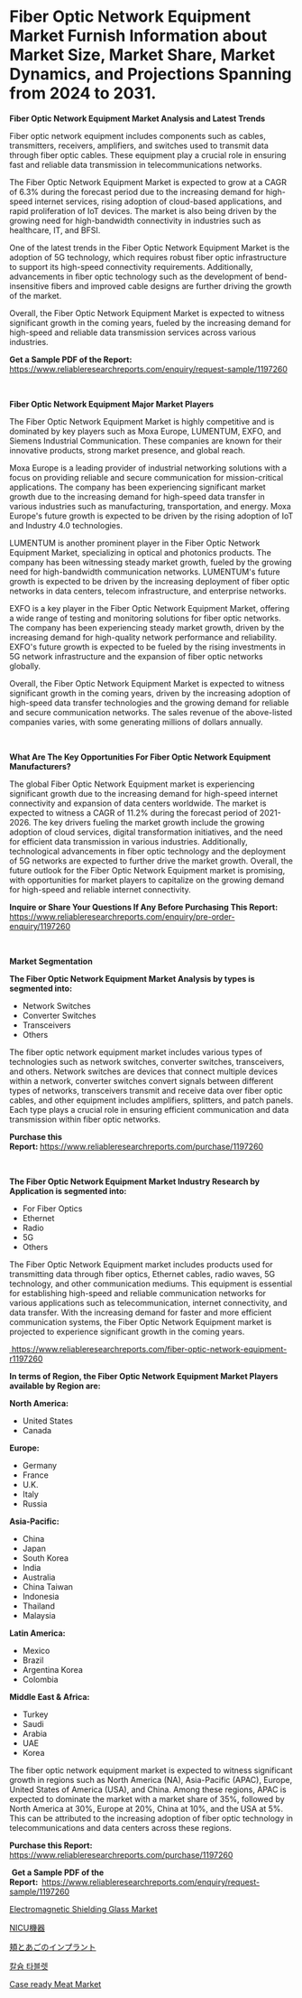 <p><h1>Fiber Optic Network Equipment Market Furnish Information about Market Size, Market Share, Market Dynamics, and Projections Spanning from 2024 to 2031.</h1></p><p><strong>Fiber Optic Network Equipment Market Analysis and Latest Trends</strong></p>
<p><p>Fiber optic network equipment includes components such as cables, transmitters, receivers, amplifiers, and switches used to transmit data through fiber optic cables. These equipment play a crucial role in ensuring fast and reliable data transmission in telecommunications networks.</p><p>The Fiber Optic Network Equipment Market is expected to grow at a CAGR of 6.3% during the forecast period due to the increasing demand for high-speed internet services, rising adoption of cloud-based applications, and rapid proliferation of IoT devices. The market is also being driven by the growing need for high-bandwidth connectivity in industries such as healthcare, IT, and BFSI.</p><p>One of the latest trends in the Fiber Optic Network Equipment Market is the adoption of 5G technology, which requires robust fiber optic infrastructure to support its high-speed connectivity requirements. Additionally, advancements in fiber optic technology such as the development of bend-insensitive fibers and improved cable designs are further driving the growth of the market.</p><p>Overall, the Fiber Optic Network Equipment Market is expected to witness significant growth in the coming years, fueled by the increasing demand for high-speed and reliable data transmission services across various industries.</p></p>
<p><strong>Get a Sample PDF of the Report:&nbsp;</strong> <a href="https://www.reliableresearchreports.com/enquiry/request-sample/1197260">https://www.reliableresearchreports.com/enquiry/request-sample/1197260</a></p>
<p>&nbsp;</p>
<p><strong>Fiber Optic Network Equipment Major Market Players</strong></p>
<p><p>The Fiber Optic Network Equipment Market is highly competitive and is dominated by key players such as Moxa Europe, LUMENTUM, EXFO, and Siemens Industrial Communication. These companies are known for their innovative products, strong market presence, and global reach.</p><p>Moxa Europe is a leading provider of industrial networking solutions with a focus on providing reliable and secure communication for mission-critical applications. The company has been experiencing significant market growth due to the increasing demand for high-speed data transfer in various industries such as manufacturing, transportation, and energy. Moxa Europe's future growth is expected to be driven by the rising adoption of IoT and Industry 4.0 technologies.</p><p>LUMENTUM is another prominent player in the Fiber Optic Network Equipment Market, specializing in optical and photonics products. The company has been witnessing steady market growth, fueled by the growing need for high-bandwidth communication networks. LUMENTUM's future growth is expected to be driven by the increasing deployment of fiber optic networks in data centers, telecom infrastructure, and enterprise networks.</p><p>EXFO is a key player in the Fiber Optic Network Equipment Market, offering a wide range of testing and monitoring solutions for fiber optic networks. The company has been experiencing steady market growth, driven by the increasing demand for high-quality network performance and reliability. EXFO's future growth is expected to be fueled by the rising investments in 5G network infrastructure and the expansion of fiber optic networks globally.</p><p>Overall, the Fiber Optic Network Equipment Market is expected to witness significant growth in the coming years, driven by the increasing adoption of high-speed data transfer technologies and the growing demand for reliable and secure communication networks. The sales revenue of the above-listed companies varies, with some generating millions of dollars annually.</p></p>
<p>&nbsp;</p>
<p><strong>What Are The Key Opportunities For Fiber Optic Network Equipment Manufacturers?</strong></p>
<p><p>The global Fiber Optic Network Equipment market is experiencing significant growth due to the increasing demand for high-speed internet connectivity and expansion of data centers worldwide. The market is expected to witness a CAGR of 11.2% during the forecast period of 2021-2026. The key drivers fueling the market growth include the growing adoption of cloud services, digital transformation initiatives, and the need for efficient data transmission in various industries. Additionally, technological advancements in fiber optic technology and the deployment of 5G networks are expected to further drive the market growth. Overall, the future outlook for the Fiber Optic Network Equipment market is promising, with opportunities for market players to capitalize on the growing demand for high-speed and reliable internet connectivity.</p></p>
<p><strong>Inquire or Share Your Questions If Any Before Purchasing This Report:</strong> <a href="https://www.reliableresearchreports.com/enquiry/pre-order-enquiry/1197260">https://www.reliableresearchreports.com/enquiry/pre-order-enquiry/1197260</a></p>
<p>&nbsp;</p>
<p><strong>Market Segmentation</strong></p>
<p><strong>The Fiber Optic Network Equipment Market Analysis by types is segmented into:</strong></p>
<p><ul><li>Network Switches</li><li>Converter Switches</li><li>Transceivers</li><li>Others</li></ul></p>
<p><p>The fiber optic network equipment market includes various types of technologies such as network switches, converter switches, transceivers, and others. Network switches are devices that connect multiple devices within a network, converter switches convert signals between different types of networks, transceivers transmit and receive data over fiber optic cables, and other equipment includes amplifiers, splitters, and patch panels. Each type plays a crucial role in ensuring efficient communication and data transmission within fiber optic networks.</p></p>
<p><strong>Purchase this Report:&nbsp;</strong><a href="https://www.reliableresearchreports.com/purchase/1197260">https://www.reliableresearchreports.com/purchase/1197260</a></p>
<p>&nbsp;</p>
<p><strong>The Fiber Optic Network Equipment Market Industry Research by Application is segmented into:</strong></p>
<p><ul><li>For Fiber Optics</li><li>Ethernet</li><li>Radio</li><li>5G</li><li>Others</li></ul></p>
<p><p>The Fiber Optic Network Equipment market includes products used for transmitting data through fiber optics, Ethernet cables, radio waves, 5G technology, and other communication mediums. This equipment is essential for establishing high-speed and reliable communication networks for various applications such as telecommunication, internet connectivity, and data transfer. With the increasing demand for faster and more efficient communication systems, the Fiber Optic Network Equipment market is projected to experience significant growth in the coming years.</p></p>
<p><a href="https://www.reliableresearchreports.com/fiber-optic-network-equipment-r1197260">&nbsp;https://www.reliableresearchreports.com/fiber-optic-network-equipment-r1197260</a></p>
<p><strong>In terms of Region, the Fiber Optic Network Equipment Market Players available by Region are:</strong></p>
<p>
    <p> <strong> North America: </strong>
        <ul>
            <li>United States</li>
            <li>Canada</li>
        </ul>
        </p> 
    <p> <strong> Europe: </strong>
        <ul>
            <li>Germany</li>
            <li>France</li>
            <li>U.K.</li>
            <li>Italy</li>
            <li>Russia</li>
        </ul>
        </p> 
    <p> <strong> Asia-Pacific: </strong>
        <ul>
            <li>China</li>
            <li>Japan</li>
            <li>South Korea</li>
            <li>India</li>
            <li>Australia</li>
            <li>China Taiwan</li>
            <li>Indonesia</li>
            <li>Thailand</li>
            <li>Malaysia</li>
        </ul>
        </p> 
    <p> <strong> Latin America: </strong>
        <ul>
            <li>Mexico</li>
            <li>Brazil</li>
            <li>Argentina Korea</li>
            <li>Colombia</li>
        </ul>
        </p> 
    <p> <strong> Middle East & Africa: </strong>
        <ul>
            <li>Turkey</li>
            <li>Saudi</li>
            <li>Arabia</li>
            <li>UAE</li>
            <li>Korea</li>
        </ul>
    </p>
    </p>
<p><p>The fiber optic network equipment market is expected to witness significant growth in regions such as North America (NA), Asia-Pacific (APAC), Europe, United States of America (USA), and China. Among these regions, APAC is expected to dominate the market with a market share of 35%, followed by North America at 30%, Europe at 20%, China at 10%, and the USA at 5%. This can be attributed to the increasing adoption of fiber optic technology in telecommunications and data centers across these regions.</p></p>
<p><strong>Purchase this Report: </strong><a href="https://www.reliableresearchreports.com/purchase/1197260">https://www.reliableresearchreports.com/purchase/1197260</a></p>
<p>&nbsp;<strong>Get a Sample PDF of the Report:&nbsp;&nbsp;</strong><a href="https://www.reliableresearchreports.com/enquiry/request-sample/1197260">https://www.reliableresearchreports.com/enquiry/request-sample/1197260</a></p>
<p><strong></strong></p>
<p><p><a href="https://issuu.com/reportprime-2/docs/electromagnetic-shielding-glass-market-size-2030.p">Electromagnetic Shielding Glass Market</a></p><p><a href="https://medium.com/@deontestanton2023/nicu%E6%A9%9F%E5%99%A8%E5%B8%82%E5%A0%B4-%E5%B8%82%E5%A0%B4%E3%82%B7%E3%82%A7%E3%82%A2-%E5%B8%82%E5%A0%B4%E3%83%88%E3%83%AC%E3%83%B3%E3%83%89-%E3%81%8A%E3%82%88%E3%81%B3%E5%B0%86%E6%9D%A5%E3%81%AE%E6%88%90%E9%95%B7%E3%82%92%E6%8E%A2%E3%82%8B-8f01b3e93b91">NICU機器</a></p><p><a href="https://github.com/efcvopdgkdx128/Market-Research-Report-List-1/blob/main/638746431451.md">頬とあごのインプラント</a></p><p><a href="https://github.com/bunxhcci35271755/Market-Research-Report-List-1/blob/main/513306228963.md">칼슘 타블렛</a></p><p><a href="https://www.linkedin.com/pulse/case-ready-meat-market-research-report-its-history-forecast-pc2me?trackingId=umHmnEjXo5nQ41xVOO0smg%3D%3D">Case ready Meat Market</a></p></p>